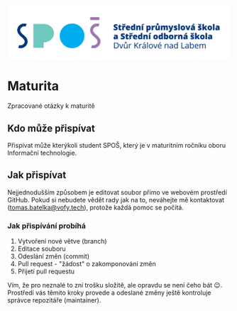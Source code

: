 ![SPOŠ](https://github.com/Vofy/maturita/raw/main/images/spos.jpg "SPOŠ")

# Maturita
Zpracované otázky k maturitě

## Kdo může přispívat
Přispívat může kterýkoli student SPOŠ, který je v maturitním ročníku oboru Informační technologie.

## Jak přispívat
Nejjednodušším způsobem je editovat soubor přímo ve webovém prostředí GitHub. Pokud si nebudete vědět rady jak na to, neváhejte mě kontaktovat (tomas.batelka@vofy.tech), protože každá pomoc se počítá.

### Jak přispívání probíhá
1. Vytvoření nové větve (branch)
1. Editace souboru
1. Odeslání změn (commit)
1. Pull request - "žádost" o zakomponování změn
1. Přijetí pull requestu

Vím, že pro neznalé to zní trošku složitě, ale opravdu se není čeho bát :wink:. Prostředí vás těmito kroky provede a odeslané změny ještě kontroluje správce repozitáře (maintainer).
